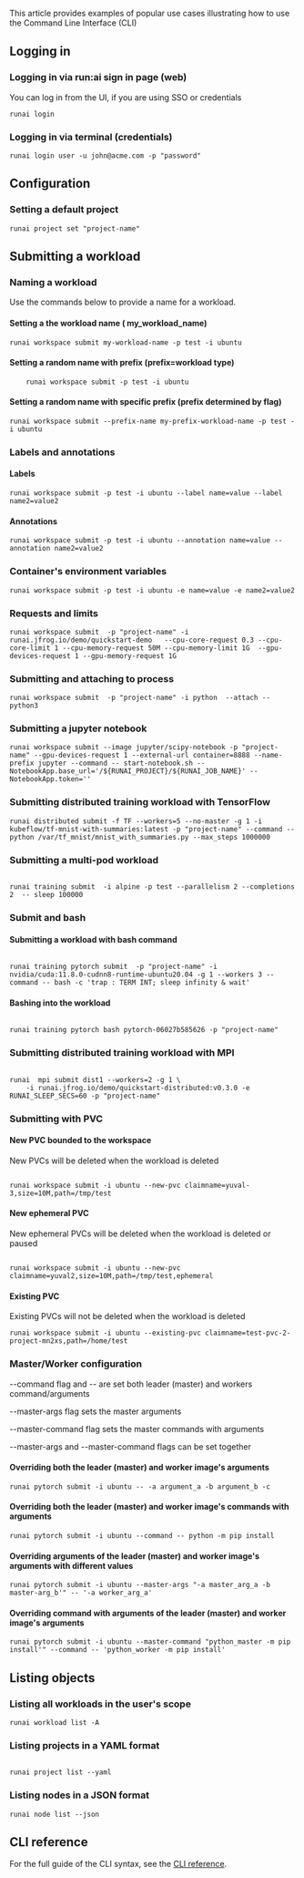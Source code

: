This article provides examples of popular use cases illustrating how to use the Command Line Interface (CLI)

## Logging in

### Logging in via run:ai sign in page (web)
You can log in from the UI, if you are using SSO or credentials
```shell
runai login
```
### Logging in via terminal (credentials)

```shell
runai login user -u john@acme.com -p "password"
```

## Configuration

### Setting a default project
```shell
runai project set "project-name"
```


## Submitting a workload

### Naming a workload
Use the commands below to provide a name for a workload.

#### Setting a the workload name ( my_workload_name)
```shell
runai workspace submit my-workload-name -p test -i ubuntu 
```

#### Setting a random name with prefix (prefix=workload type)
```shell
    runai workspace submit -p test -i ubuntu 
```
#### Setting a random name with specific prefix (prefix determined by flag)

```shell
runai workspace submit --prefix-name my-prefix-workload-name -p test -i ubuntu 
```

### Labels and annotations

#### Labels
```shell
runai workspace submit -p test -i ubuntu --label name=value --label name2=value2
```

#### Annotations
```shell
runai workspace submit -p test -i ubuntu --annotation name=value --annotation name2=value2
```

### Container's environment variables
```shell
runai workspace submit -p test -i ubuntu -e name=value -e name2=value2
```
### Requests and limits
```shell
runai workspace submit  -p "project-name" -i runai.jfrog.io/demo/quickstart-demo   --cpu-core-request 0.3 --cpu-core-limit 1 --cpu-memory-request 50M --cpu-memory-limit 1G  --gpu-devices-request 1 --gpu-memory-request 1G
```

### Submitting and attaching to process
```shell
runai workspace submit  -p "project-name" -i python  --attach -- python3
```
### Submitting a jupyter notebook 
```shell
runai workspace submit --image jupyter/scipy-notebook -p "project-name" --gpu-devices-request 1 --external-url container=8888 --name-prefix jupyter --command -- start-notebook.sh --NotebookApp.base_url='/${RUNAI_PROJECT}/${RUNAI_JOB_NAME}' --NotebookApp.token=''
```


### Submitting distributed training workload with TensorFlow
```shell
runai distributed submit -f TF --workers=5 --no-master -g 1 -i kubeflow/tf-mnist-with-summaries:latest -p "project-name" --command -- python /var/tf_mnist/mnist_with_summaries.py --max_steps 1000000
```

### Submitting a multi-pod workload

```shell

runai training submit  -i alpine -p test --parallelism 2 --completions 2  -- sleep 100000
```

### Submit and bash
#### Submitting a workload with bash command

```shell

runai training pytorch submit  -p "project-name" -i nvidia/cuda:11.8.0-cudnn8-runtime-ubuntu20.04 -g 1 --workers 3 --command -- bash -c 'trap : TERM INT; sleep infinity & wait'
```

#### Bashing into the workload
```shell

runai training pytorch bash pytorch-06027b585626 -p "project-name"
```

### Submitting distributed training workload with MPI

```shell

runai  mpi submit dist1 --workers=2 -g 1 \
    -i runai.jfrog.io/demo/quickstart-distributed:v0.3.0 -e RUNAI_SLEEP_SECS=60 -p "project-name"
```

### Submitting with PVC
#### New PVC bounded to the workspace
 New PVCs will be deleted when the workload is deleted
```shell

runai workspace submit -i ubuntu --new-pvc claimname=yuval-3,size=10M,path=/tmp/test
```
#### New ephemeral PVC 
New ephemeral PVCs will be deleted when the workload is deleted or paused
```shell

runai workspace submit -i ubuntu --new-pvc claimname=yuval2,size=10M,path=/tmp/test,ephemeral
```
#### Existing PVC
Existing PVCs will not be deleted when the workload is deleted
```shell
runai workspace submit -i ubuntu --existing-pvc claimname=test-pvc-2-project-mn2xs,path=/home/test
```

### Master/Worker configuration


--command flag and -- are set both leader (master) and workers command/arguments

--master-args flag sets the master arguments

--master-command flag sets the master commands with arguments

--master-args and --master-command flags can be set together


#### Overriding both the leader (master) and worker image's arguments
```shell
runai pytorch submit -i ubuntu -- -a argument_a -b argument_b -c
```
#### Overriding both the leader (master) and worker image's commands with arguments
```shell
runai pytorch submit -i ubuntu --command -- python -m pip install
```
#### Overriding arguments of the leader (master) and worker image's arguments with different values
```shell
runai pytorch submit -i ubuntu --master-args "-a master_arg_a -b master-arg_b'" -- '-a worker_arg_a'
```
#### Overriding command with arguments of the leader (master) and worker image's arguments
```shell
runai pytorch submit -i ubuntu --master-command "python_master -m pip install'" --command -- 'python_worker -m pip install'
```

## Listing objects
### Listing all workloads in the user's scope
```shell
runai workload list -A
```

### Listing projects in a YAML format
```shell

runai project list --yaml
```

### Listing nodes in a JSON format
```shell
runai node list --json
```

## CLI reference
For the full guide of the CLI syntax, see the [CLI reference](runai.md).

